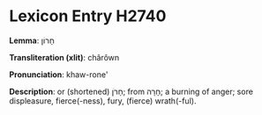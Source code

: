 # Lexicon Entry H2740

**Lemma**: חָרוֹן

**Transliteration (xlit)**: chârôwn

**Pronunciation**: khaw-rone'

**Description**:
or (shortened) חָרֹן; from חָרָה; a burning of anger; sore displeasure, fierce(-ness), fury, (fierce) wrath(-ful).
